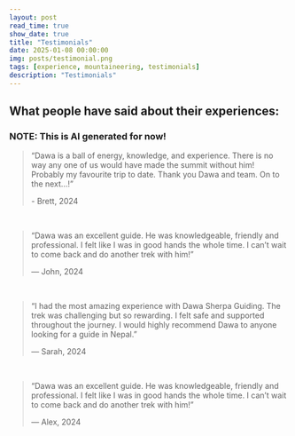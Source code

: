 ```yaml
---
layout: post
read_time: true
show_date: true
title: "Testimonials"
date: 2025-01-08 00:00:00
img: posts/testimonial.png
tags: [experience, mountaineering, testimonials]
description: "Testimonials"
---
```


## What people have said about their experiences:

### NOTE: This is AI generated for now!

<blockquote>
  <p>“Dawa is a ball of energy, knowledge, and experience. There is no way any one of us would have made the summit without him! Probably my favourite trip to date. Thank you Dawa and team. On to the next...!”</p>
  <footer>- Brett, 2024</footer>
</blockquote>
<br>
<blockquote>
  <p>“Dawa was an excellent guide. He was knowledgeable, friendly and professional. I felt like I was in good hands the whole time. I can’t wait to come back and do another trek with him!”</p>
  <footer>— John, 2024</footer>
</blockquote>
<br>
<blockquote>
  <p>“I had the most amazing experience with Dawa Sherpa Guiding. The trek was challenging but so rewarding. I felt safe and supported throughout the journey. I would highly recommend Dawa to anyone looking for a guide in Nepal.”</p>
  <footer>— Sarah, 2024</footer>
</blockquote>
<br>
<blockquote>
  <p>“Dawa was an excellent guide. He was knowledgeable, friendly and professional. I felt like I was in good hands the whole time. I can’t wait to come back and do another trek with him!”</p>
  <footer>— Alex, 2024</footer>
</blockquote>
